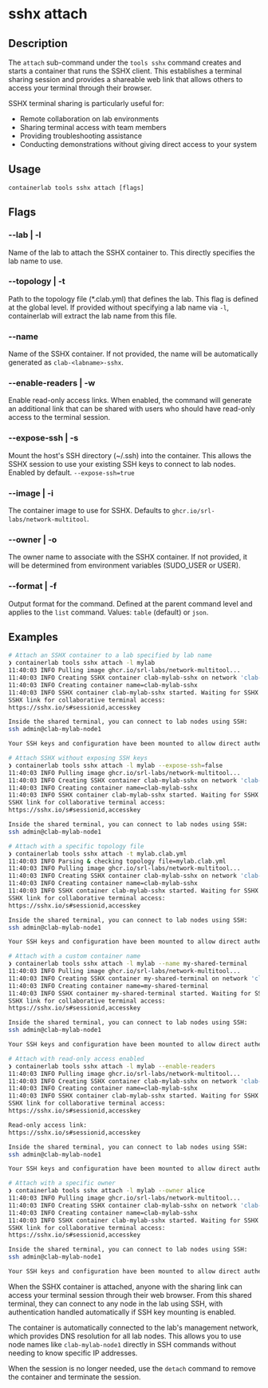 # sshx attach

## Description

The `attach` sub-command under the `tools sshx` command creates and starts a container that runs the SSHX client. This establishes a terminal sharing session and provides a shareable web link that allows others to access your terminal through their browser.

SSHX terminal sharing is particularly useful for:
- Remote collaboration on lab environments
- Sharing terminal access with team members
- Providing troubleshooting assistance
- Conducting demonstrations without giving direct access to your system

## Usage

```
containerlab tools sshx attach [flags]
```

## Flags

### --lab | -l

Name of the lab to attach the SSHX container to. This directly specifies the lab name to use.

### --topology | -t

Path to the topology file (*.clab.yml) that defines the lab. This flag is defined at the global level. If provided without specifying a lab name via `-l`, containerlab will extract the lab name from this file.

### --name

Name of the SSHX container. If not provided, the name will be automatically generated as `clab-<labname>-sshx`.

### --enable-readers | -w

Enable read-only access links. When enabled, the command will generate an additional link that can be shared with users who should have read-only access to the terminal session.

### --expose-ssh | -s

Mount the host's SSH directory (~/.ssh) into the container. This allows the SSHX session to use your existing SSH keys to connect to lab nodes. Enabled by default. `--expose-ssh=true`

### --image | -i

The container image to use for SSHX. Defaults to `ghcr.io/srl-labs/network-multitool`.

### --owner | -o

The owner name to associate with the SSHX container. If not provided, it will be determined from environment variables (SUDO_USER or USER).


### --format | -f

Output format for the command. Defined at the parent command level and applies to the `list` command. Values: `table` (default) or `json`.

## Examples

```bash
# Attach an SSHX container to a lab specified by lab name
❯ containerlab tools sshx attach -l mylab
11:40:03 INFO Pulling image ghcr.io/srl-labs/network-multitool...
11:40:03 INFO Creating SSHX container clab-mylab-sshx on network 'clab-mylab'
11:40:03 INFO Creating container name=clab-mylab-sshx
11:40:03 INFO SSHX container clab-mylab-sshx started. Waiting for SSHX link...
SSHX link for collaborative terminal access:
https://sshx.io/s#sessionid,accesskey

Inside the shared terminal, you can connect to lab nodes using SSH:
ssh admin@clab-mylab-node1

Your SSH keys and configuration have been mounted to allow direct authentication.

# Attach SSHX without exposing SSH keys
❯ containerlab tools sshx attach -l mylab --expose-ssh=false
11:40:03 INFO Pulling image ghcr.io/srl-labs/network-multitool...
11:40:03 INFO Creating SSHX container clab-mylab-sshx on network 'clab-mylab'
11:40:03 INFO Creating container name=clab-mylab-sshx
11:40:03 INFO SSHX container clab-mylab-sshx started. Waiting for SSHX link...
SSHX link for collaborative terminal access:
https://sshx.io/s#sessionid,accesskey

Inside the shared terminal, you can connect to lab nodes using SSH:
ssh admin@clab-mylab-node1

# Attach with a specific topology file
❯ containerlab tools sshx attach -t mylab.clab.yml
11:40:03 INFO Parsing & checking topology file=mylab.clab.yml
11:40:03 INFO Pulling image ghcr.io/srl-labs/network-multitool...
11:40:03 INFO Creating SSHX container clab-mylab-sshx on network 'clab-mylab'
11:40:03 INFO Creating container name=clab-mylab-sshx
11:40:03 INFO SSHX container clab-mylab-sshx started. Waiting for SSHX link...
SSHX link for collaborative terminal access:
https://sshx.io/s#sessionid,accesskey

Inside the shared terminal, you can connect to lab nodes using SSH:
ssh admin@clab-mylab-node1

Your SSH keys and configuration have been mounted to allow direct authentication.

# Attach with a custom container name
❯ containerlab tools sshx attach -l mylab --name my-shared-terminal
11:40:03 INFO Pulling image ghcr.io/srl-labs/network-multitool...
11:40:03 INFO Creating SSHX container my-shared-terminal on network 'clab-mylab'
11:40:03 INFO Creating container name=my-shared-terminal
11:40:03 INFO SSHX container my-shared-terminal started. Waiting for SSHX link...
SSHX link for collaborative terminal access:
https://sshx.io/s#sessionid,accesskey

Inside the shared terminal, you can connect to lab nodes using SSH:
ssh admin@clab-mylab-node1

Your SSH keys and configuration have been mounted to allow direct authentication.

# Attach with read-only access enabled
❯ containerlab tools sshx attach -l mylab --enable-readers
11:40:03 INFO Pulling image ghcr.io/srl-labs/network-multitool...
11:40:03 INFO Creating SSHX container clab-mylab-sshx on network 'clab-mylab'
11:40:03 INFO Creating container name=clab-mylab-sshx
11:40:03 INFO SSHX container clab-mylab-sshx started. Waiting for SSHX link...
SSHX link for collaborative terminal access:
https://sshx.io/s#sessionid,accesskey

Read-only access link:
https://sshx.io/s#sessionid,accesskey

Inside the shared terminal, you can connect to lab nodes using SSH:
ssh admin@clab-mylab-node1

Your SSH keys and configuration have been mounted to allow direct authentication.

# Attach with a specific owner
❯ containerlab tools sshx attach -l mylab --owner alice
11:40:03 INFO Pulling image ghcr.io/srl-labs/network-multitool...
11:40:03 INFO Creating SSHX container clab-mylab-sshx on network 'clab-mylab'
11:40:03 INFO Creating container name=clab-mylab-sshx
11:40:03 INFO SSHX container clab-mylab-sshx started. Waiting for SSHX link...
SSHX link for collaborative terminal access:
https://sshx.io/s#sessionid,accesskey

Inside the shared terminal, you can connect to lab nodes using SSH:
ssh admin@clab-mylab-node1

Your SSH keys and configuration have been mounted to allow direct authentication.
```

When the SSHX container is attached, anyone with the sharing link can access your terminal session through their web browser. From this shared terminal, they can connect to any node in the lab using SSH, with authentication handled automatically if SSH key mounting is enabled.

The container is automatically connected to the lab's management network, which provides DNS resolution for all lab nodes. This allows you to use node names like `clab-mylab-node1` directly in SSH commands without needing to know specific IP addresses.

When the session is no longer needed, use the `detach` command to remove the container and terminate the session.